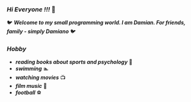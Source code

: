 

### ***Hi Everyone !!!***  👋
:bird: ***Welcome to my small programming world. I am Damian. For friends, family - simply Damiano*** :bird:


### ***Hobby***

* ***reading books about sports and psychology*** :book:
* ***swimming*** :swimmer:
* ***watching movies*** :tv:
* ***film music*** :musical_note:
* ***football*** :soccer:


<!-- ![github](https://raw.githubusercontent.com/bablubambal/All_logo_and_pictures/1ac69ce5fbc389725f16f989fa53c62d6e1b4883/social%20icons/html5.svg)

-->



<!--
**dSikor/dSikor** is a ✨ _special_ ✨ repository because its `README.md` (this file) appears on your GitHub profile.

Here are some ideas to get you started:

- 🔭 I’m currently working on ...
- 🌱 I’m currently learning ...
- 👯 I’m looking to collaborate on ...
- 🤔 I’m looking for help with ...
- 💬 Ask me about ...
- 📫 How to reach me: ...
- 😄 Pronouns: ...
- ⚡ Fun fact: ...
-->
